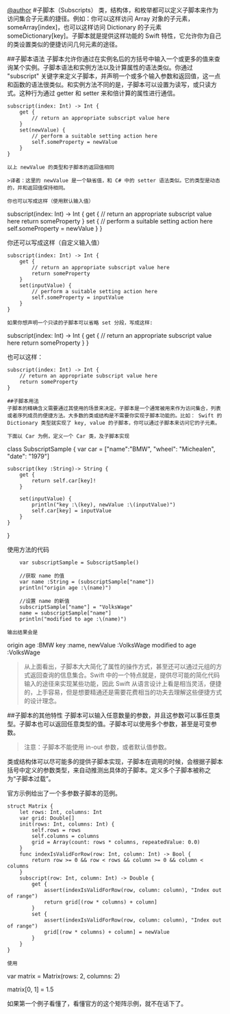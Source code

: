 [@author](https://github.com/xudeheng)
#子脚本（Subscripts）
类，结构体，和枚举都可以定义子脚本来作为访问集合子元素的捷径。例如：你可以这样访问 Array 对象的子元素，someArray[index]，也可以这样访问 Dictionary 的子元素 someDictionary[key]。子脚本就是提供这样功能的 Swift 特性，它允许你为自己的类设置类似的便捷访问几何元素的途径。

##子脚本语法
子脚本允许你通过在实例名后的方括号中输入一个或更多的值来查询某个实例。子脚本语法和实例方法以及计算属性的语法类似。你通过 "subscript" 关键字来定义子脚本，并声明一个或多个输入参数和返回值，这一点和函数的语法很类似。和实例方法不同的是，子脚本可以设置为读写，或只读方式。这种行为通过 getter 和 setter 来和倍计算的属性进行通信。

```
subscript(index: Int) -> Int {
    get {
        // return an appropriate subscript value here
    }
    set(newValue) {
        // perform a suitable setting action here
		self.someProperty = newValue
    }
}

以上 newValue 的类型和子脚本的返回值相同

>译者：这里的 newValue 是一个缺省值，和 C# 中的 setter 语法类似。它的类型是动态的，并和返回值保持相同。

你也可以写成这样（使用默认输入值）
````
subscript(index: Int) -> Int {
    get {
        // return an appropriate subscript value here
		return someProperty
    }
    set {
        // perform a suitable setting action here
		self.someProperty = newValue
    }
}

你还可以写成这样（自定义输入值）
````
subscript(index: Int) -> Int {
    get {
        // return an appropriate subscript value here
		return someProperty
    }
    set(inputValue) {
        // perform a suitable setting action here
		self.someProperty = inputValue
    }
}

如果你想声明一个只读的子脚本可以省略 set 分段，写成这样:
````
subscript(index: Int) -> Int {
    get {
        // return an appropriate subscript value here
		return someProperty
    }
}

也可以这样：
````
subscript(index: Int) -> Int {
    // return an appropriate subscript value here
	return someProperty
}

##子脚本用法
子脚本的精确含义需要通过其使用的场景来决定。子脚本是一个通常被用来作为访问集合，列表或者序列成员的便捷方法。大多数的类或结构是不需要你实现子脚本功能的。比如： Swift 的 Dictionary 类型就实现了 key, value 的子脚本，你可以通过子脚本来访问它的子元素。

下面以 Car 为例，定义一个 Car 类，及子脚本实现
````
class SubscriptSample {
    var car = ["name":"BMW", "wheel": "Michealen", "date": "1979"]

    subscript(key :String)-> String {
        get {
            return self.car[key]!
        }

        set(inputValue) {
            println("key :\(key), newValue :\(inputValue)")
            self.car[key] = inputValue
        }
    }

}

使用方法的代码
````
    var subscriptSample = SubscriptSample()

    //获取 name 的值
    var name :String = (subscriptSample["name"])
    println("origin age :\(name)")

    //设置 name 的新值
    subscriptSample["name"] = "VolksWage"
    name = subscriptSample["name"]
    println("modified to age :\(name)")

输出结果会是
````
origin age :BMW
key :name, newValue :VolksWage
modified to age :VolksWage

> 从上面看出，子脚本大大简化了属性的操作方式，甚至还可以通过元组的方式返回查询的信息集合。Swift 中的一个特点就是，提供尽可能的简化代码输入的途径来实现某些功能，因此 Swift 从语言设计上看是相当灵活，便捷的，上手容易，但是想要精通还是需要花费相当的功夫去理解这些便捷方式的设计理念。

##子脚本的其他特性
子脚本可以输入任意数量的参数，并且这参数可以事任意类型。子脚本也可以返回任意类型的值。子脚本可以使用多个参数，甚至是可变参数。
>注意：子脚本不能使用 in-out 参数，或者默认值参数。

类或结构体可以尽可能多的提供子脚本实现，子脚本在调用的时候，会根据子脚本括号中定义的参数类型，来自动推测出具体的子脚本。定义多个子脚本被称之为“子脚本过载”。

官方示例给出了一个多参数子脚本的范例。

````
struct Matrix {
	let rows: Int, columns: Int
    var grid: Double[]
    init(rows: Int, columns: Int) {
        self.rows = rows
        self.columns = columns
        grid = Array(count: rows * columns, repeatedValue: 0.0)
    }
    func indexIsValidForRow(row: Int, column: Int) -> Bool {
        return row >= 0 && row < rows && column >= 0 && column < columns
    }
    subscript(row: Int, column: Int) -> Double {
        get {
            assert(indexIsValidForRow(row, column: column), "Index out of range")
            return grid[(row * columns) + column]
        }
        set {
            assert(indexIsValidForRow(row, column: column), "Index out of range")
            grid[(row * columns) + column] = newValue
        }
    }
}

使用
````
var matrix = Matrix(rows: 2, columns: 2)

matrix[0, 1] = 1.5

如果第一个例子看懂了，看懂官方的这个矩阵示例，就不在话下了。
